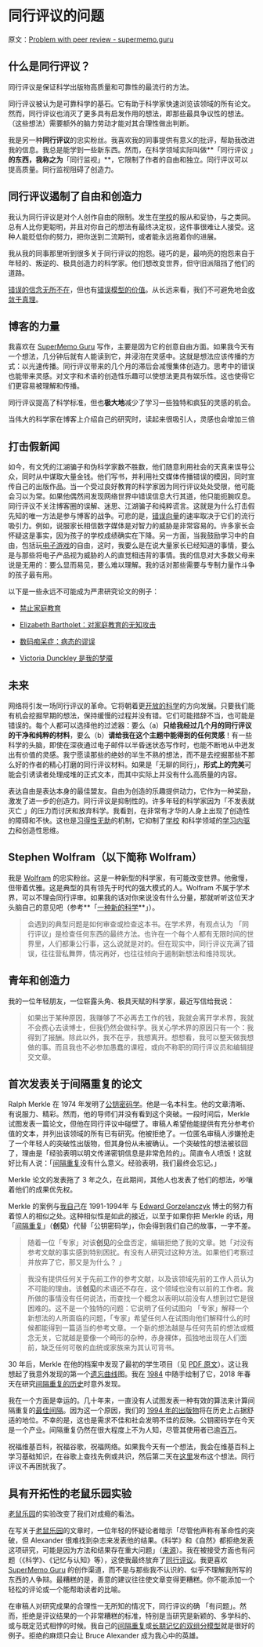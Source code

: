 # 同行评议的问题

原文：[Problem with peer review - supermemo.guru](https://supermemo.guru/wiki/Problem_with_peer_review)

## 什么是同行评议？

同行评议是保证科学出版物高质量和可靠性的最流行的方法。

同行评议被认为是可靠科学的基石。它有助于科学家快速浏览该领域的所有论文。然而，同行评议也消灭了更多具有启发作用的想法，即那些最具争议性的想法。（这些想法）需要额外的脑力劳动才能对其合理性做出判断。

我是另一种**同行评议**的忠实粉丝。我喜欢我的同事提供有意义的批评，帮助我改进我的信息。我总是能学到一些新东西。然而，在科学领域实际叫做**「同行评议  」**的东西，我称之为**「同行监视」**，它限制了作者的自由和独立。同行评议可以提高质量。同行监视阻碍了创造力。

## 同行评议遏制了自由和创造力

我认为同行评议是对个人创作自由的限制。发生在[学校](https://supermemo.guru/wiki/Problem_of_schooling)的服从和妥协，与之类同。总有人比你更聪明，并且对你自己的想法有最终决定权，这件事很难让人接受。这种人能贬低你的努力，把你送到二流期刊，或者能永远拖着你的进展。

我从我的同事那里听到很多关于同行评议的抱怨。碰巧的是，最响亮的抱怨来自于年轻的、叛逆的、极具创造力的科学家。他们想改变世界，但守旧派阻挡了他们的道路。

[错误的信念无所不在](https://supermemo.guru/wiki/Myths_are_easy_to_swallow_and_hard_to_kill)，但也有[错误模型的价值](https://supermemo.guru/wiki/Value_of_wrong_models)。从长远来看，我们不可避免地会[收敛于真理](https://supermemo.guru/wiki/On_freedom_of_education_and_freedom_of_information)。

## 博客的力量

我喜欢在 [SuperMemo Guru](https://supermemo.guru/wiki/SuperMemo_Guru) 写作，主要是因为它的创意自由方面。如果我今天有一个想法，几分钟后就有人能读到它，并浸泡在灵感中。这就是想法应该传播的方式：以光速传播。同行评议带来的几个月的滞后会减慢集体创造力。思考中的错误也能带来灵感。对文字和术语的创造性乐趣可以使想法更具有娱乐性。这也使得它们更容易被理解和传播。

同行评议提高了科学标准，但也**极大地**减少了学习一些独特和疯狂的灵感的机会。

当伟大的科学家在博客上介绍自己的研究时，读起来很吸引人，灵感也会增加三倍

## 打击假新闻

如今，有文凭的江湖骗子和伪科学家数不胜数，他们随意利用社会的天真来误导公众，同时从中谋取大量金钱。他们写书，并利用社交媒体传播错误的模因，同时宣传自己的出版作品。当一个受过良好教育的科学家因为同行评议处处受限，他可能会习以为常。如果他偶然间发现网络世界中错误信息大行其道，他只能扼腕叹息。同行评议不关注博客圈的误解、迷思、江湖骗子和纯粹谎言。这就是为什么打击假先知的唯一方法是参与博客的战争。可悲的是，[错误向量](https://supermemo.guru/wiki/Falsity_vector)的速率取决于它们的流行吸引力。例如，说服家长相信数字媒体是对智力的威胁是非常容易的。许多家长会怀疑这是事实，因为孩子的学校成绩确实在下降。另一方面，当我鼓励学习中的自由，包括玩[电子游戏](https://supermemo.guru/wiki/Videogames)的自由，这时，我要么是在说大量家长已经知道的事情，要么是与那些将电子产品视为威胁的人的直觉相违背的事情。我的信息对大多数父母来说是无用的：要么显而易见，要么难以理解。我的话对那些需要与专制力量作斗争的孩子最有用。

以下是一些永远不可能成为严肃研究论文的例子：

- [禁止家庭教育](https://supermemo.guru/wiki/Ban_on_homeschooling)

- [Elizabeth Bartholet：对家庭教育的无知攻击](https://supermemo.guru/wiki/Elizabeth_Bartholet:_ignorant_attack_on_homeschooling)

- [数码痴呆症：病态的谬误](https://supermemo.guru/wiki/The_morbid_myth_of_Digital_Dementia)

- [Victoria Dunckley 是我的梦魇](https://supermemo.guru/wiki/Victoria_Dunckley_is_my_nightmare)

## 未来

网络将引发一场同行评议的革命。它将朝着更[开放的科学](https://en.wikipedia.org/wiki/Open_science)的方向发展。只要我们能有机会挖掘早期的想法，保持缓慢的过程并没有错。它们可能措辞不当，也可能是错误的。每个人都可以选择他的过滤器：要么（a）**只给我经过几个月的同行评议的干净和纯粹的材料**，要么（b）**请给我在这个主题中能得到的任何灵感**！有一些科学的头脑，即使在深夜通过电子邮件以半昏迷状态写作时，也能不断地从中迸发出有价值的灵感。我宁愿读那些的绝妙的半生不熟的想法，而不是去挖掘那些不那么好的作者的精心打磨的同行评议材料。如果是「无聊的同行」，**形式上的完美**可能会引诱读者处理成堆的正式文本，而其中实际上并没有什么高质量的内容。

表达自由是表达本身的最佳盟友。自由为创造的乐趣提供动力，它作为一种奖励，激发了进一步的创造力。同行评议是抑制性的。许多年轻的科学家因为「不发表就灭亡 」的压力而讨厌和放弃科学。我看到，在非常有才华的人身上出现了创造性的障碍和不快。这也是[习得性无助](https://supermemo.guru/wiki/Learned_helplessness)的机制，它抑制了[学校](https://supermemo.guru/wiki/Problem_of_schooling) 和科学领域的[学习内驱力](https://supermemo.guru/wiki/Learn_drive)和创造性思维。

## Stephen Wolfram（以下简称 Wolfram）

我是 [Wolfram](https://en.wikipedia.org/wiki/Stephen_Wolfram) 的忠实粉丝。这是一种新型的科学家，有可能改变世界。他傲慢，但带着优雅。这是典型的具有领先于时代的强大模式的人。Wolfram 不属于学术界，可以不理会同行评审。如果我的话对你来说没有什么分量，那就听听这位天才头脑自己的意见吧（参考**「[一种新的科学](https://en.wikipedia.org/wiki/A_New_Kind_of_Science)**」）。

> 会遇到的典型问题是如何审查或检查这本书。在学术界，有观点认为 「同行评议」是检查任何东西的最终方法。也许在一个每个人都有无限时间的世界里，人们都秉公行事，这么说就是对的。但在现实中，同行评议充满了错误，往往营私舞弊，情况再好，也往往倾向于遏制新想法和维持现状。

## 青年和创造力

我的一位年轻朋友，一位崭露头角、极具天赋的科学家，最近写信给我说：

> 如果出于某种原因，我赚够了不必再去工作的钱，我就会离开学术界，我就不会费心去读博士，但我仍然会做科学。我关心学术界的原因只有一个：我得到了报酬。除此以外，我不在乎，我想离开。想想看，我可以整天做我想做的事。而且我也不必参加愚蠢的课程，或向不称职的同行评议员和编辑提交文章。

## 首次发表关于间隔重复的论文

Ralph Merkle 在 1974 年发明了[公钥密码学](http://www.merkle.com/1974/)。他是一名本科生。他的文章清晰、有说服力、精彩。然而，他的导师们并没有看到这个突破。一段时间后，Merkle 试图发表一篇论文，但他在同行评议中碰壁了。审稿人希望他能提供有充分参考价值的文本，并列出该领域的所有已有研究。他被拒绝了。一位匿名审稿人涉嫌抢走了一个年轻人的突破性出版物，但其身份从未被确认。一个突破性的想法被驳回了，理由是「经验表明以明文传递密钥信息是非常危险的」。简直令人喷饭！这就好比有人说：「[间隔重复](https://supermemo.guru/wiki/Spaced_repetition)没有什么意义。经验表明，我们最终会忘记。」

Merkle 论文的发表拖了 3 年之久，在此期间，其他人也发表了他们的想法，吵嚷着他们的成果优先权。

Merkle 的案例与[我自己](https://supermemo.guru/wiki/Piotr_Wozniak)在 1991-1994年 与 [Edward Gorzelanczyk](https://supermemo.guru/wiki/Edward_Gorzelanczyk) 博士的努力有着惊人的相似之处。这种相似性是如此的接近，以至于如果你把 Merkle 的话，用「[间隔重复](https://supermemo.guru/wiki/Spaced_repetition)」（**创见**）代替「公钥密码学」，你会得到我们自己的故事，一字不差。

> 随着一位「专家」对该**创见**的全盘否定，编辑拒绝了我的文章。她「对没有参考文献的事实感到特别困扰。有没有人研究过这种方法。如果他们考察过并放弃了它，那又是为什么？ 」

> 我没有提供任何关于先前工作的参考文献，以及该领域先前的工作人员认为不可能的理由。该**创见**的术语还不存在，这个领域也没有以前的工作者。我所做的事情没有任何说法，而查找一个概念以表明以前没有人想到过它是很困难的。这不是一个独特的问题：它说明了任何试图向 「专家」解释一个新想法的人所面临的问题，「专家」希望任何人在试图向他们解释什么的时候都能得到一篇适当的参考文章。一个新的想法越是与任何先前的想法或概念无关，它就越是要像一个畸形的杂种，赤身裸体，孤独地出现在人们面前，缺乏任何可敬的血统或家族来为其认可背书。

30 年后，Merkle 在他的档案中发现了最初的学生项目（见 [PDF 原文](http://www.merkle.com/1974/FirstCS244projectProposal.pdf)）。这让我想起了我意外发现的第一个[遗忘曲线](https://supermemo.guru/wiki/Forgetting_curve)图。我在 [1984](http://supermemo.guru/wiki/File:Forgetting_curve_for_retention_of_English_vocabulary_(1984).jpg) 中随手绘制了它，2018 年春天在研究[间隔重复的历史](https://supermemo.guru/wiki/History_of_spaced_repetition)时意外发现。

我在一个方面是幸运的。几十年来，一直没有人试图发表一种有效的算法来计算间隔重复的[最佳间隔](https://supermemo.guru/wiki/Optimum_interval)。因为这一个原因，我们的 [1994 年的出版物](https://supermemo.guru/wiki/ANE1994)将在历史上占据舒适的地位。不幸的是，这也是需求不佳和社会发明不佳的反映。公钥密码学在今天是一个产业。间隔重复仍然在很大程度上不为人知，尽管其使用者已逾[百万](https://supermemo.guru/wiki/Exponential_adoption_of_spaced_repetition)。

祝福维基百科，祝福谷歌，祝福网络。如果我今天有一个想法，我会在维基百科上学习基础知识，在谷歌上查找先例或共识，然后第二天在[这里](https://supermemo.guru/wiki/SuperMemo_Guru)发布这个想法。同行评议不再困扰我了。

## 具有开拓性的老鼠乐园实验

[老鼠乐园](https://supermemo.guru/wiki/Rat_Park)的实验改变了我们对成瘾的看法。

在写关于[老鼠乐园](https://supermemo.guru/wiki/Rat_park)的文章时，一位年轻的怀疑论者暗示「尽管他声称有革命性的突破，但 Alexander 很难找到杂志来发表他的结果。《科学》和《自然》都拒绝发表这项研究，可能是因为方法和结果存在重大问题」（[来源](https://theoutline.com/post/2205/this-38-year-old-study-is-still-spreading-bad-ideas-about-addiction)）。我在被接受方面也有问题（《科学》、《记忆与认知》等），这使我最终放弃了[同行评议](https://supermemo.guru/wiki/Peer_review)。我更喜欢 [SuperMemo Guru](https://supermemo.guru/wiki/SuperMemo_Guru) 的创作渠道，而不是与那些我不认识的、似乎不理解我所写的东西的人争辩。最糟糕的是，善意的建议往往使文章变得更糟糕。你不能添加一个轻松的评论或一个能帮助读者的比喻。

在审稿人对研究成果的合理性一无所知的情况下，同行评议的确 「有问题」。然而，拒绝是评议结果的一个非常糟糕的标准，特别是当研究是新颖的、多学科的、或与既定范式相悖的时候。我自己的[间隔重复](https://supermemo.guru/wiki/Spaced_repetition)或[长期记忆的双组分模型](https://supermemo.guru/wiki/Two_component_model_of_long-term_memory)就是很好的例子。拒绝的麻烦只会让 Bruce Alexander 成为我心中的英雄。
